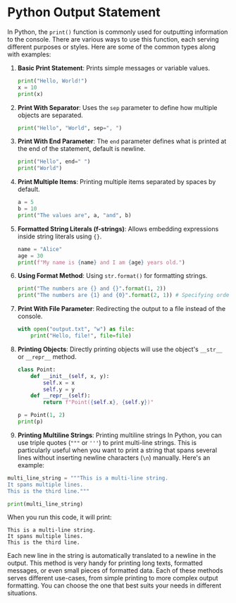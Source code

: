 # Python Output Statement
In Python, the `print()` function is commonly used for outputting information to the console. 
There are various ways to use this function, each serving different purposes or styles. Here are some of the common types along with examples:

1. **Basic Print Statement**: Prints simple messages or variable values.
   ```python
   print("Hello, World!")
   x = 10
   print(x)
   ```

2. **Print With Separator**: Uses the `sep` parameter to define how multiple objects are separated.
   ```python
   print("Hello", "World", sep=", ")
   ```

3. **Print With End Parameter**: The `end` parameter defines what is printed at the end of the statement, default is newline.
   ```python
   print("Hello", end=" ")
   print("World")
   ```

4. **Print Multiple Items**: Printing multiple items separated by spaces by default.
   ```python
   a = 5
   b = 10
   print("The values are", a, "and", b)
   ```

5. **Formatted String Literals (f-strings)**: Allows embedding expressions inside string literals using `{}`.
   ```python
   name = "Alice"
   age = 30
   print(f"My name is {name} and I am {age} years old.")
   ```

6. **Using Format Method**: Using `str.format()` for formatting strings.
   ```python
   print("The numbers are {} and {}".format(1, 2))
   print("The numbers are {1} and {0}".format(2, 1)) # Specifying order
   ```

7. **Print With File Parameter**: Redirecting the output to a file instead of the console.
   ```python
   with open("output.txt", "w") as file:
       print("Hello, file!", file=file)
   ```

8. **Printing Objects**: Directly printing objects will use the object's `__str__` or `__repr__` method.
   ```python
   class Point:
       def __init__(self, x, y):
           self.x = x
           self.y = y
       def __repr__(self):
           return f"Point({self.x}, {self.y})"

   p = Point(1, 2)
   print(p)
   ```
9. **Printing Multiline Strings**: Printing multiline strings
In Python, you can use triple quotes (`"""` or `'''`) to print multi-line strings. This is particularly useful when you want to print a string that spans several lines without inserting newline characters (`\n`) manually. Here's an example:

```python
multi_line_string = """This is a multi-line string.
It spans multiple lines.
This is the third line."""

print(multi_line_string)
```

When you run this code, it will print:

```
This is a multi-line string.
It spans multiple lines.
This is the third line.
```

Each new line in the string is automatically translated to a newline in the output. This method is very handy for printing long texts, formatted messages, or even small pieces of formatted data.
Each of these methods serves different use-cases, from simple printing to more complex output formatting. You can choose the one that best suits your needs in different situations.
